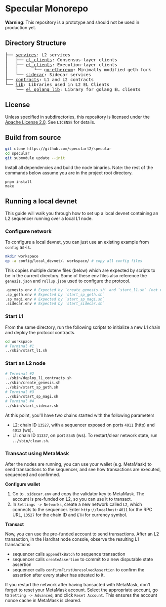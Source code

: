 # Specular Monorepo

**Warning**: This repository is a prototype and should not be used in production yet.

## Directory Structure

<pre>
├── <a href="./services/">services</a>: L2 services
│   ├── <a href="./services/cl_clients">cl_clients</a>: Consensus-layer clients
│   ├── <a href="./services/el_clients/">el_clients</a>: Execution-layer clients
│   │      └── <a href="./services/el_clients/go-ethereum/">go-ethereum</a>: Minimally modified geth fork
│   └── <a href="./services/sidecar/">sidecar</a>: Sidecar services
├── <a href="./contracts">contracts</a>: L1 and L2 contracts
└── <a href="./lib/">lib</a>: Libraries used in L2 EL Clients
    └── <a href="./lib/el_golang_lib/">el_golang_lib</a>: Library for golang EL clients
</pre>

## License

Unless specified in subdirectories, this repository is licensed under the [Apache License 2.0](https://www.apache.org/licenses/LICENSE-2.0). See `LICENSE` for details.

## Build from source
```sh
git clone https://github.com/specularl2/specular
cd specular
git submodule update --init
```

Install all dependencies and build the node binaries.
Note: the rest of the commands below assume you are in the project root directory.
```
pnpm install
make
```

## Running a local devnet

This guide will walk you through how to set up a local devnet containing an L2 sequencer running over a local L1 node.

### Configure network

To configure a local devnet, you can just use an existing example from `config` as-is.
```sh
mkdir workspace
cp -a config/local_devnet/. workspace/ # copy all config files
```

This copies multiple dotenv files (below) which are expected by scripts to be in the current directory.
Some of these env files also reference the `genesis.json` and `rollup.json` used to configure the protocol.
```sh
.genesis.env # Expected by `create_genesis.sh` and `start_l1.sh` (not necessary for existing chains)
.sp_geth.env # Expected by `start_sp_geth.sh`
.sp_magi.env # Expected by `start_sp_magi.sh`
.sidecar.env # Expected by `start_sidecar.sh`
```

### Start L1
From the same directory, run the following scripts to initialize a new L1 chain and deploy the protocol contracts.
```sh
cd workspace
# Terminal #1
../sbin/start_l1.sh
```

### Start an L2 node

```sh
# Terminal #2
../sbin/deploy_l1_contracts.sh
../sbin/create_genesis.sh
../sbin/start_sp_geth.sh
# Terminal #3
../sbin/start_sp_magi.sh
# Terminal #4
../sbin/start_sidecar.sh
```

At this point, you'll have two chains started with the following parameters
- L2: chain ID `13527`, with a sequencer exposed on ports `4011` (http) and `4012` (ws).
- L1: chain ID `31337`, on port `8545` (ws).
To restart/clear network state, run `../sbin/clean.sh`.

### Transact using MetaMask

After the nodes are running, you can use your wallet (e.g. MetaMask) to send transactions to the sequencer, and see how transactions are executed, sequenced and confirmed.

**Configure wallet**

1. Go to `.sidecar.env` and copy the validator key to MetaMask. The account is pre-funded on L2, so you can use it to transact.
2. In `Settings -> Networks`, create a new network called `L2`, which connects to the sequencer.
Enter `http://localhost:4011` for the RPC URL, `13527` for the chain ID and `ETH` for currency symbol.

**Transact**

Now, you can use the pre-funded account to send transactions.
After an L2 transaction, in the Hardhat node console, observe the resulting L1 transactions:
- sequencer calls `appendTxBatch` to sequence transaction
- sequencer calls `createAssertion` to commit to a new disputable state assertion
- sequencer calls `confirmFirstUnresolvedAssertion` to confirm the assertion after every staker has attested to it.

If you restart the network after having transacted with MetaMask, don't forget to reset your MetaMask account.
Select the appropriate account, go to `Setting -> Advanced`, and click `Reset Account`.
This ensures the account nonce cache in MetaMask is cleared.
